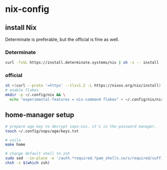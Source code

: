 # nix-config

## install Nix

Determinate is preferable, but the official is fine as well.

### Determinate

```sh
curl -fsSL https://install.determinate.systems/nix | sh -s -- install --determinate
```

### official

```sh
sh <(curl --proto '=https' --tlsv1.2 -L https://nixos.org/nix/install) --daemon
# enable flakes
mkdir -p ~/.config/nix && \
  echo "experimental-features = nix-command flakes" > ~/.config/nix/nix.conf
```

## home-manager setup

```sh
# prepare age key to decrypt sops-nix. it's in the password manager.
touch ~/.config/sops/age/keys.txt

# voila
make home

# change default shell to zsh
sudo sed --in-place -e '/auth.*required.*pam_shells.so/s/required/sufficient/g' /etc/pam.d/chsh
chsh -s $(which zsh)
```
